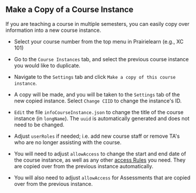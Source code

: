 ## Make a Copy of a Course Instance

If you are teaching a course in multiple semesters, you can easily copy over information into a new course instance.

* Select your course number from the top menu in Prairielearn (e.g., XC 101)

* Go to the `Course Instances` tab, and select the previous course instance you would like to duplicate.

* Navigate to the `Settings` tab and click `Make a copy of this course instance`.

* A copy will be made, and you will be taken to the `Settings` tab of the new copied instance.  Select `Change CIID` to change the instance's ID.

* `Edit` the file `infoCourseInstance.json` to change the title of the course instance (in `longName`).  The `uuid` is automatically generated and does not need to be changed.

* Adjust `userRoles` if needed; i.e. add new course staff or remove TA's who are no longer assisting with the course.

* You will need to adjust `allowAccess` to change the start and end date of the course instance, as well as any other [access Rules](course.md/#accessrules) you need.  They are copied over from the previous instance automatically.

* You will also need to adjust `allowAccess` for Assessments that are copied over from the previous instance.
